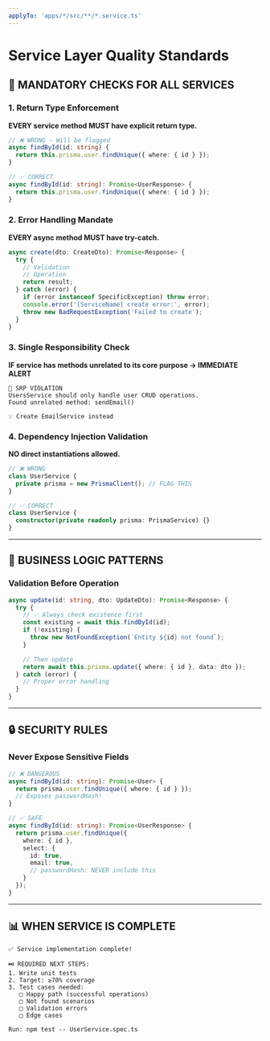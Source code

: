 ```yaml
---
applyTo: 'apps/*/src/**/*.service.ts'
---
```


# Service Layer Quality Standards

## 🚨 MANDATORY CHECKS FOR ALL SERVICES

### 1. Return Type Enforcement

**EVERY service method MUST have explicit return type.**

```typescript
// ❌ WRONG - Will be flagged
async findById(id: string) {
  return this.prisma.user.findUnique({ where: { id } });
}

// ✅ CORRECT
async findById(id: string): Promise<UserResponse> {
  return this.prisma.user.findUnique({ where: { id } });
}
```

### 2. Error Handling Mandate

**EVERY async method MUST have try-catch.**

```typescript
async create(dto: CreateDto): Promise<Response> {
  try {
    // Validation
    // Operation
    return result;
  } catch (error) {
    if (error instanceof SpecificException) throw error;
    console.error('[ServiceName] create error:', error);
    throw new BadRequestException('Failed to create');
  }
}
```

### 3. Single Responsibility Check

**IF service has methods unrelated to its core purpose → IMMEDIATE ALERT**

```
🚨 SRP VIOLATION
UsersService should only handle user CRUD operations.
Found unrelated method: sendEmail()

💡 Create EmailService instead
```

### 4. Dependency Injection Validation

**NO direct instantiations allowed.**

```typescript
// ❌ WRONG
class UserService {
  private prisma = new PrismaClient(); // FLAG THIS
}

// ✅ CORRECT
class UserService {
  constructor(private readonly prisma: PrismaService) {}
}
```

---

## 🎯 BUSINESS LOGIC PATTERNS

### Validation Before Operation

```typescript
async update(id: string, dto: UpdateDto): Promise<Response> {
  try {
    // ✅ Always check existence first
    const existing = await this.findById(id);
    if (!existing) {
      throw new NotFoundException(`Entity ${id} not found`);
    }

    // Then update
    return await this.prisma.update({ where: { id }, data: dto });
  } catch (error) {
    // Proper error handling
  }
}
```

---

## 🔒 SECURITY RULES

### Never Expose Sensitive Fields

```typescript
// ❌ DANGEROUS
async findById(id: string): Promise<User> {
  return prisma.user.findUnique({ where: { id } });
  // Exposes passwordHash!
}

// ✅ SAFE
async findById(id: string): Promise<UserResponse> {
  return prisma.user.findUnique({
    where: { id },
    select: {
      id: true,
      email: true,
      // passwordHash: NEVER include this
    }
  });
}
```

---

## 📊 WHEN SERVICE IS COMPLETE

```
✅ Service implementation complete!

⏭️ REQUIRED NEXT STEPS:
1. Write unit tests
2. Target: ≥70% coverage
3. Test cases needed:
   □ Happy path (successful operations)
   □ Not found scenarios
   □ Validation errors
   □ Edge cases

Run: npm test -- UserService.spec.ts
```
